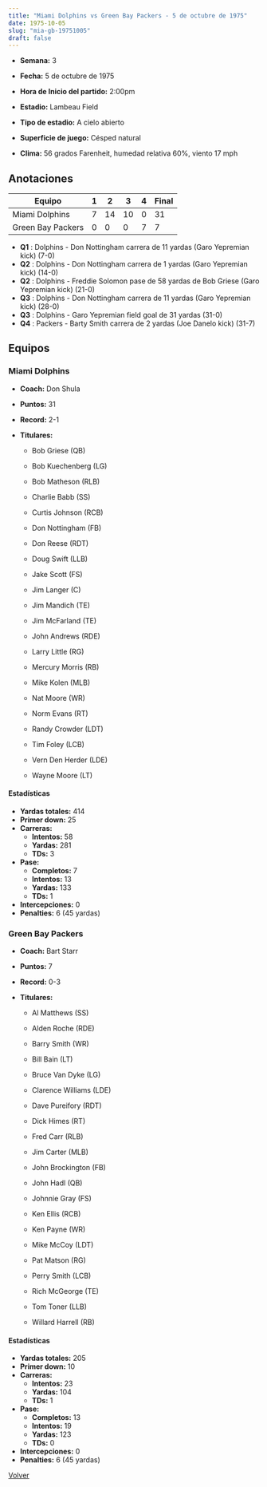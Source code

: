 ```yaml
---
title: "Miami Dolphins vs Green Bay Packers - 5 de octubre de 1975"
date: 1975-10-05
slug: "mia-gb-19751005"
draft: false
---
```


* **Semana:** 3
* **Fecha:** 5 de octubre de 1975

* **Hora de Inicio del partido:** 2:00pm
* **Estadio:** Lambeau Field
* **Tipo de estadio:** A cielo abierto
* **Superficie de juego:** Césped natural
* **Clima:** 56 grados Farenheit, humedad relativa 60%, viento 17 mph





## Anotaciones
| Equipo | 1 | 2 | 3 | 4 | Final |
|--------|---|---|---|---|-------|
| Miami Dolphins  | 7 | 14 | 10 | 0  | 31 |
| Green Bay Packers  | 0 | 0 | 0 | 7  | 7 |
* **Q1** : Dolphins - Don Nottingham carrera de 11 yardas (Garo Yepremian kick) (7-0)
* **Q2** : Dolphins - Don Nottingham carrera de 1 yardas (Garo Yepremian kick) (14-0)
* **Q2** : Dolphins - Freddie Solomon pase de 58 yardas de Bob Griese (Garo Yepremian kick) (21-0)
* **Q3** : Dolphins - Don Nottingham carrera de 11 yardas (Garo Yepremian kick) (28-0)
* **Q3** : Dolphins - Garo Yepremian field goal de 31 yardas (31-0)
* **Q4** : Packers - Barty Smith carrera de 2 yardas (Joe Danelo kick) (31-7)


## Equipos


### Miami Dolphins
* **Coach:** Don Shula
* **Puntos:** 31
* **Record:** 2-1
* **Titulares:** 

  * Bob Griese (QB) 

  * Bob Kuechenberg (LG) 

  * Bob Matheson (RLB) 

  * Charlie Babb (SS) 

  * Curtis Johnson (RCB) 

  * Don Nottingham (FB) 

  * Don Reese (RDT) 

  * Doug Swift (LLB) 

  * Jake Scott (FS) 

  * Jim Langer (C) 

  * Jim Mandich (TE) 

  * Jim McFarland (TE) 

  * John Andrews (RDE) 

  * Larry Little (RG) 

  * Mercury Morris (RB) 

  * Mike Kolen (MLB) 

  * Nat Moore (WR) 

  * Norm Evans (RT) 

  * Randy Crowder (LDT) 

  * Tim Foley (LCB) 

  * Vern Den Herder (LDE) 

  * Wayne Moore (LT) 

#### Estadísticas
* **Yardas totales:** 414
* **Primer down:** 25
* **Carreras:**
  * **Intentos:** 58
  * **Yardas:** 281
  * **TDs:** 3
* **Pase:**
  * **Completos:** 7
  * **Intentos:** 13
  * **Yardas:** 133
  * **TDs:** 1
* **Intercepciones:** 0
* **Penalties:** 6 (45 yardas)

### Green Bay Packers
* **Coach:** Bart Starr
* **Puntos:** 7
* **Record:** 0-3
* **Titulares:** 

  * Al Matthews (SS) 

  * Alden Roche (RDE) 

  * Barry Smith (WR) 

  * Bill Bain (LT) 

  * Bruce Van Dyke (LG) 

  * Clarence Williams (LDE) 

  * Dave Pureifory (RDT) 

  * Dick Himes (RT) 

  * Fred Carr (RLB) 

  * Jim Carter (MLB) 

  * John Brockington (FB) 

  * John Hadl (QB) 

  * Johnnie Gray (FS) 

  * Ken Ellis (RCB) 

  * Ken Payne (WR) 

  * Mike McCoy (LDT) 

  * Pat Matson (RG) 

  * Perry Smith (LCB) 

  * Rich McGeorge (TE) 

  * Tom Toner (LLB) 

  * Willard Harrell (RB) 

#### Estadísticas
* **Yardas totales:** 205
* **Primer down:** 10
* **Carreras:**
  * **Intentos:** 23
  * **Yardas:** 104
  * **TDs:** 1
* **Pase:**
  * **Completos:** 13
  * **Intentos:** 19
  * **Yardas:** 123
  * **TDs:** 0
* **Intercepciones:** 0
* **Penalties:** 6 (45 yardas)


[Volver](/historia/1975)
